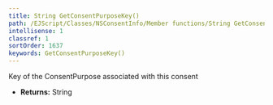 ```yaml
---
title: String GetConsentPurposeKey()
path: /EJScript/Classes/NSConsentInfo/Member functions/String GetConsentPurposeKey()
intellisense: 1
classref: 1
sortOrder: 1637
keywords: GetConsentPurposeKey()
---
```



Key of the ConsentPurpose associated with this consent



* **Returns:** String


